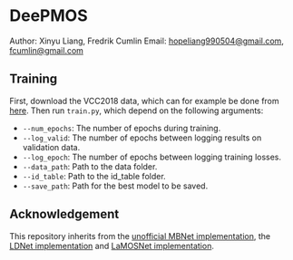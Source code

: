# DeePMOS

Author: Xinyu Liang, Fredrik Cumlin
Email: hopeliang990504@gmail.com, fcumlin@gmail.com

## Training

First, download the VCC2018 data, which can for example be done from [here](https://github.com/unilight/LDNet/tree/main/data). Then run ```train.py```, which depend on the following arguments:
* ```--num_epochs```: The number of epochs during training.
* ```--log_valid```: The number of epochs between logging results on validation data.
* ```--log_epoch```: The number of epochs between logging training losses.
* ```--data_path```: Path to the data folder.
* ```--id_table```: Path to the id_table folder.
* ```--save_path```: Path for the best model to be saved.

## Acknowledgement

This repository inherits from the [unofficial MBNet implementation](https://github.com/sky1456723/Pytorch-MBNet), the [LDNet implementation](https://github.com/unilight/LDNet) and [LaMOSNet implementation](https://github.com/fcumlin/LaMOSNet).


